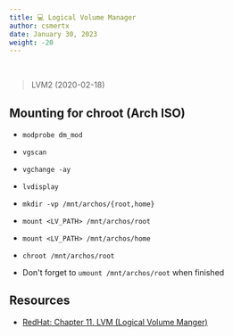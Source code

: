 ```yaml
---
title: 💻 Logical Volume Manager
author: csmertx
date: January 30, 2023
weight: -20
---
```


<br />

> LVM2 (2020-02-18)

## Mounting for chroot (Arch ISO)

- ```modprobe dm_mod```

- ```vgscan```

- ```vgchange -ay```

- ```lvdisplay```

- ```mkdir -vp /mnt/archos/{root,home}```

- ```mount <LV_PATH> /mnt/archos/root```

- ```mount <LV_PATH> /mnt/archos/home```

- ```chroot /mnt/archos/root```

- Don't forget to ```umount /mnt/archos/root``` when finished

## Resources

- [RedHat: Chapter 11. LVM (Logical Volume Manger)](https://access.redhat.com/documentation/en-us/red_hat_enterprise_linux/5/html/deployment_guide/ch-lvm)
